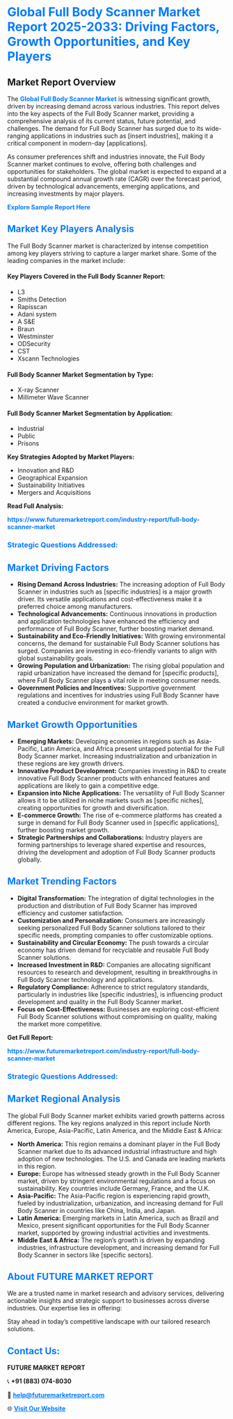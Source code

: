 <h1 style="color: #007BFF;">Global Full Body Scanner Market Report 2025-2033: Driving Factors, Growth Opportunities, and Key Players</h1>

<section id="overview">
<h2>Market Report Overview</h2>
<p>The <a href="https://www.futuremarketreport.com/industry-report/full-body-scanner-market" style="color: #007BFF; text-decoration: none;"><strong>Global Full Body Scanner Market</strong></a> is witnessing significant growth, driven by increasing demand across various industries. This report delves into the key aspects of the Full Body Scanner market, providing a comprehensive analysis of its current status, future potential, and challenges. The demand for Full Body Scanner has surged due to its wide-ranging applications in industries such as [insert industries], making it a critical component in modern-day [applications].</p>
<p>As consumer preferences shift and industries innovate, the Full Body Scanner market continues to evolve, offering both challenges and opportunities for stakeholders. The global market is expected to expand at a substantial compound annual growth rate (CAGR) over the forecast period, driven by technological advancements, emerging applications, and increasing investments by major players.</p>
</section>

<section id="overview">
<p><a href="https://www.futuremarketreport.com/request-sample/reportId=89599" style="color: #007BFF; text-decoration: none;"><strong>Explore Sample Report Here</strong></a></p>
</section>

<section id="key-players">
<h2 style="color: #007BFF;">Market Key Players Analysis</h2>
<p>The Full Body Scanner market is characterized by intense competition among key players striving to capture a larger market share. Some of the leading companies in the market include:</p>
<h4>Key Players Covered in the Full Body Scanner Report:</h4>
<ul><li>L3</li><li>Smiths Detection</li><li>Rapisscan</li><li>Adani system</li><li>A S&amp;E</li><li>Braun</li><li>Westminster</li><li>ODSecurity</li><li>CST</li><li>Xscann Technologies</li></ul>
<h4>Full Body Scanner Market Segmentation by Type:</h4>
<ul><li>X-ray Scanner</li><li>Millimeter Wave Scanner</li></ul>

<h4>Full Body Scanner Market Segmentation by Application:</h4>
<ul><li>Industrial</li><li>Public</li><li>Prisons</li></ul>
<p><strong>Key Strategies Adopted by Market Players:</strong></p>
<ul>
<li>Innovation and R&D</li>
<li>Geographical Expansion</li>
<li>Sustainability Initiatives</li>
<li>Mergers and Acquisitions</li>
</ul>
</section>

<section>
<p><strong>Read Full Analysis: </strong></p><a href="https://www.futuremarketreport.com/industry-report/full-body-scanner-market" style="color: #007BFF; text-decoration: none;"><strong>https://www.futuremarketreport.com/industry-report/full-body-scanner-market</strong></a>
<h3 style="color: #007BFF;">Strategic Questions Addressed:</h3>
</section>

<section id="driving-factors">
<h2 style="color: #007BFF;">Market Driving Factors</h2>
<ul>
<li><strong>Rising Demand Across Industries:</strong> The increasing adoption of Full Body Scanner in industries such as [specific industries] is a major growth driver. Its versatile applications and cost-effectiveness make it a preferred choice among manufacturers.</li>
<li><strong>Technological Advancements:</strong> Continuous innovations in production and application technologies have enhanced the efficiency and performance of Full Body Scanner, further boosting market demand.</li>
<li><strong>Sustainability and Eco-Friendly Initiatives:</strong> With growing environmental concerns, the demand for sustainable Full Body Scanner solutions has surged. Companies are investing in eco-friendly variants to align with global sustainability goals.</li>
<li><strong>Growing Population and Urbanization:</strong> The rising global population and rapid urbanization have increased the demand for [specific products], where Full Body Scanner plays a vital role in meeting consumer needs.</li>
<li><strong>Government Policies and Incentives:</strong> Supportive government regulations and incentives for industries using Full Body Scanner have created a conducive environment for market growth.</li>
</ul>
</section>

<section id="growth-opportunities">
<h2 style="color: #007BFF;">Market Growth Opportunities</h2>
<ul>
<li><strong>Emerging Markets:</strong> Developing economies in regions such as Asia-Pacific, Latin America, and Africa present untapped potential for the Full Body Scanner market. Increasing industrialization and urbanization in these regions are key growth drivers.</li>
<li><strong>Innovative Product Development:</strong> Companies investing in R&D to create innovative Full Body Scanner products with enhanced features and applications are likely to gain a competitive edge.</li>
<li><strong>Expansion into Niche Applications:</strong> The versatility of Full Body Scanner allows it to be utilized in niche markets such as [specific niches], creating opportunities for growth and diversification.</li>
<li><strong>E-commerce Growth:</strong> The rise of e-commerce platforms has created a surge in demand for Full Body Scanner used in [specific applications], further boosting market growth.</li>
<li><strong>Strategic Partnerships and Collaborations:</strong> Industry players are forming partnerships to leverage shared expertise and resources, driving the development and adoption of Full Body Scanner products globally.</li>
</ul>
</section>

<section id="trending-factors">
<h2 style="color: #007BFF;">Market Trending Factors</h2>
<ul>
<li><strong>Digital Transformation:</strong> The integration of digital technologies in the production and distribution of Full Body Scanner has improved efficiency and customer satisfaction.</li>
<li><strong>Customization and Personalization:</strong> Consumers are increasingly seeking personalized Full Body Scanner solutions tailored to their specific needs, prompting companies to offer customizable options.</li>
<li><strong>Sustainability and Circular Economy:</strong> The push towards a circular economy has driven demand for recyclable and reusable Full Body Scanner solutions.</li>
<li><strong>Increased Investment in R&D:</strong> Companies are allocating significant resources to research and development, resulting in breakthroughs in Full Body Scanner technology and applications.</li>
<li><strong>Regulatory Compliance:</strong> Adherence to strict regulatory standards, particularly in industries like [specific industries], is influencing product development and quality in the Full Body Scanner market.</li>
<li><strong>Focus on Cost-Effectiveness:</strong> Businesses are exploring cost-efficient Full Body Scanner solutions without compromising on quality, making the market more competitive.</li>
</ul>
</section>

<section>
<p><strong>Get Full Report: </strong></p><a href="https://www.futuremarketreport.com/industry-report/full-body-scanner-market" style="color: #007BFF; text-decoration: none;"><strong>https://www.futuremarketreport.com/industry-report/full-body-scanner-market</strong></a>
<h3 style="color: #007BFF;">Strategic Questions Addressed:</h3>
</section>


<section id="regional-analysis">
<h2 style="color: #007BFF;">Market Regional Analysis</h2>
<p>The global Full Body Scanner market exhibits varied growth patterns across different regions. The key regions analyzed in this report include North America, Europe, Asia-Pacific, Latin America, and the Middle East & Africa:</p>
<ul>
<li><strong>North America:</strong> This region remains a dominant player in the Full Body Scanner market due to its advanced industrial infrastructure and high adoption of new technologies. The U.S. and Canada are leading markets in this region.</li>
<li><strong>Europe:</strong> Europe has witnessed steady growth in the Full Body Scanner market, driven by stringent environmental regulations and a focus on sustainability. Key countries include Germany, France, and the U.K.</li>
<li><strong>Asia-Pacific:</strong> The Asia-Pacific region is experiencing rapid growth, fueled by industrialization, urbanization, and increasing demand for Full Body Scanner in countries like China, India, and Japan.</li>
<li><strong>Latin America:</strong> Emerging markets in Latin America, such as Brazil and Mexico, present significant opportunities for the Full Body Scanner market, supported by growing industrial activities and investments.</li>
<li><strong>Middle East & Africa:</strong> The region’s growth is driven by expanding industries, infrastructure development, and increasing demand for Full Body Scanner in sectors like [specific sectors].</li>
</ul>
</section>

<footer>
<h2 style="color: #007BFF;">About FUTURE MARKET REPORT</h2>
<p>We are a trusted name in market research and advisory services, delivering actionable insights and strategic support to businesses across diverse industries. Our expertise lies in offering:</p>

<p>Stay ahead in today’s competitive landscape with our tailored research solutions.</p>

<h2 style="color: #007BFF;">Contact Us:</h2>
<p><strong>FUTURE MARKET REPORT</strong></p>
<p>📞 <strong>+91 (883) 074-8030</strong></p>
<p>📧 <strong><a href="mailto:help@futuremarketreport.com" style="color: #007BFF;">help@futuremarketreport.com</a></strong></p>
<p>🌐 <strong><a href="https://www.futuremarketreport.com/" style="color: #007BFF;">Visit Our Website</a></strong></p>
</footer>